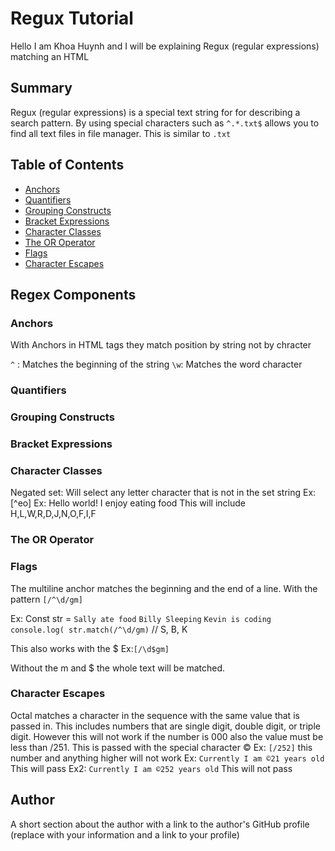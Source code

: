 # Regux Tutorial

Hello I am Khoa Huynh and I will be explaining Regux (regular expressions) matching an HTML

## Summary
Regux (regular expressions) is a special text string for for describing a search pattern. By using special characters such as 
`^.*.txt$` allows you to find all text files in file manager. This is similar to `.txt` 

## Table of Contents

- [Anchors](#anchors)
- [Quantifiers](#quantifiers)
- [Grouping Constructs](#grouping-constructs)
- [Bracket Expressions](#bracket-expressions)
- [Character Classes](#character-classes)
- [The OR Operator](#the-or-operator)
- [Flags](#flags)
- [Character Escapes](#character-escapes)

## Regex Components

### Anchors
With Anchors in HTML tags they match position by string not by chracter

`^` : Matches the beginning of the string 
`\w`: Matches the word character
### Quantifiers

### Grouping Constructs

### Bracket Expressions

### Character Classes
Negated set: Will select any letter character that is not in the set string 
Ex: [^eo]
Ex: Hello world! I enjoy eating food
This will include H,L,W,R,D,J,N,O,F,I,F

### The OR Operator

### Flags
The multiline anchor matches the beginning and the end of a line. With the pattern `[/^\d/gm]`

Ex: Const str = `Sally ate food`
`Billy Sleeping`
`Kevin is coding`
`console.log( str.match(/^\d/gm)` // S, B, K

This also works with the $
Ex:`[/\d$gm]`

Without the m and $ the whole text will be matched.

### Character Escapes
Octal matches a character in the sequence with the same value that is passed in. This includes numbers that are single digit, double digit, or triple digit. However this will not work if the number is 000 also the value must be less than /251. This is passed with the special character ©
Ex: `[/252]` this number and anything higher will not work
Ex: `Currently I am ©21 years old`
This will pass
Ex2: `Currently I am ©252 years old` 
This will not pass

## Author

A short section about the author with a link to the author's GitHub profile (replace with your information and a link to your profile)
